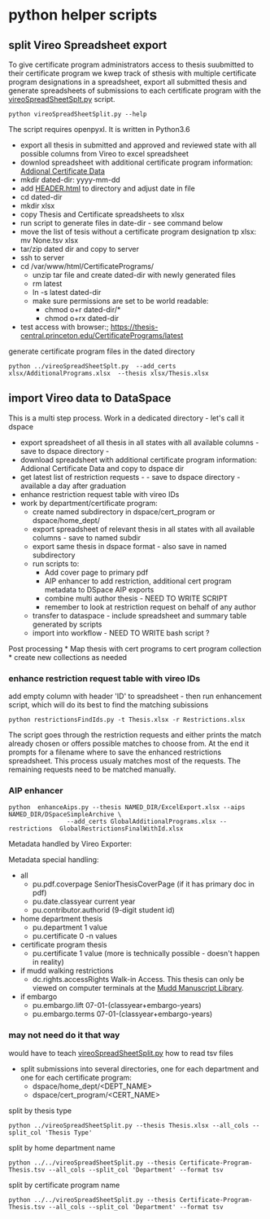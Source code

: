 # python helper scripts 

##  split Vireo  Spreadsheet export 

To give certificate program administrators access to thesis suubmitted to their certificate program 
we kwep track of sthesis with multiple certificate program designations in a spreadsheet, export all submitted thesis and 
generate spreadsheets of submissions to each certificate program with the [vireoSpreadSheetSplt.py](vireoSpreadSheetSplt.py) script.

~~~
python vireoSpreadSheetSplit.py --help
~~~

The script requires openpyxl. It is written in Python3.6

* export all thesis in submitted and approved and reviewed state with all possible columns from Vireo to excel spreadsheet
* downlod spreadsheet with additional certificate program information: [Addional Certificate Data](https://docs.google.com/spreadsheets/d/1XsX5Z_49vJ5ze-0LNlA9UbUgDON_KUVHMqqRIapaJCM/edit#gid=0)
* mkdir  dated-dir: yyyy-mm-dd
* add [HEADER.html](HEADER.html) to directory  and adjust date in file
* cd dated-dir
* mkdir xlsx
* copy Thesis and Certificate spreadsheets to xlsx
* run script to generate files in date-dir - see command below
* move the list of tesis without a certificate program designation tp xlsx:  mv None.tsv xlsx
* tar/zip dated dir and copy to server
* ssh to server
* cd /var/www/html/CertificatePrograms/
    * unzip tar file and create dated-dir with newly generated files
    * rm latest
    * ln -s latest dated-dir
    * make sure permissions are set to be world readable:
        * chmod o+r dated-dir/*
        * chmod o+rx dated-dir
* test access with browser:; https://thesis-central.princeton.edu/CertificatePrograms/latest


generate certificate program files in the dated directory 

~~~
python ../vireoSpreadSheetSplt.py  --add_certs xlsx/AdditionalPrograms.xlsx  --thesis xlsx/Thesis.xlsx
~~~


##  import Vireo data to DataSpace 
 
This is a multi step process. Work in a dedicated directory - let's call it dspace

* export spreadsheet of all thesis in all states with all available columns - save to dspace directory -
* download spreadsheet with additional certificate program information: Addional Certificate Data and copy to dspace dir
* get latest list of restriction requests - - save to dspace directory - available a day after graduation
* enhance restriction request table with vireo IDs
* work by department/certificate program:
    * create named subdirectory in dspace/cert_program or dspace/home_dept/
    *  export spreadsheet of relevant thesis in all states with all available columns - save to named subdir
    * export same thesis in dspace format - also save in named subdirectory
    * run scripts to:
        * Add cover page to primary pdf
        * AIP enhancer to add  restriction, additional cert program metadata to DSpace AIP exports
        * combine multi author thesis - NEED TO WRITE SCRIPT
        * remember to look at restriction request on behalf of any author
    * transfer to dataspace - include spreadsheet and summary table generated by scripts
    * import into workflow - NEED TO WRITE bash script ?

Post processing
    * Map thesis with cert programs to cert program collection
        * create new collections as needed


### enhance restriction request table with vireo IDs

add empty column with header 'ID' to spreadsheet - then run enhancement script, which will do its best to find the matching subissions

~~~
python restrictionsFindIds.py -t Thesis.xlsx -r Restrictions.xlsx
~~~
    
The script goes through the restriction requests and either prints the match already chosen or offers possible matches to choose from.
At the end it prompts for a filename where to save the enhanced restrictions spreadsheet.
This process usualy matches most of the requests.
The remaining requests need to be matched manually.


### AIP enhancer

~~~
python  enhanceAips.py --thesis NAMED_DIR/ExcelExport.xlsx --aips NAMED_DIR/DSpaceSimpleArchive \
                --add_certs GlobalAdditionalPrograms.xlsx --restrictions  GlobalRestrictionsFinalWithId.xlsx
~~~

Metadata handled by Vireo Exporter:

Metadata special handling:

* all
    * pu.pdf.coverpage          SeniorThesisCoverPage  (if it has primary doc in pdf)
    * pu.date.classyear         current year
    * pu.contributor.authorid   (9-digit student id)
* home department thesis
    * pu.department             1 value
    * pu.certificate            0 -n values
* certificate program thesis
    * pu.certificate            1 value (more is technically possible - doesn't happen in reality)
* if mudd walking restrictions
    * dc.rights.accessRights	Walk-in Access. This thesis can only be viewed on computer terminals at the <a href=http://mudd.princeton.edu>Mudd Manuscript Library</a>.
* if embargo
    * pu.embargo.lift           07-01-(classyear+embargo-years)
    * pu.embargo.terms	        07-01-(classyear+embargo-years)

### may not need do it that way

would have to teach [vireoSpreadSheetSplit.py](../vireoSpreadSheetSplit.py)  how to read tsv files

* split submissions into several directories, one for each department and one for each certificate program: 
    *  dspace/home_dept/<DEPT_NAME> 
    *  dspace/cert_program/<CERT_NAME> 
    

split by thesis type 
~~~
python ../vireoSpreadSheetSplit.py --thesis Thesis.xlsx --all_cols --split_col 'Thesis Type'
~~~

split by home department name
~~~
python ../../vireoSpreadSheetSplit.py --thesis Certificate-Program-Thesis.tsv --all_cols --split_col 'Department' --format tsv
~~~

split by certificate program name
~~~
python ../../vireoSpreadSheetSplit.py --thesis Certificate-Program-Thesis.tsv --all_cols --split_col 'Department' --format tsv
~~~




